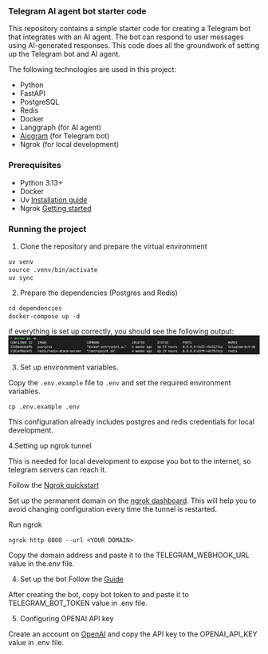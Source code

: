 ### Telegram AI agent bot starter code

This repository contains a simple starter code for creating a Telegram bot that integrates with an AI agent. 
The bot can respond to user messages using AI-generated responses. This code does all the groundwork of setting up the
Telegram bot and AI agent. 

The following technologies are used in this project:

- Python
- FastAPI
- PostgreSQL
- Redis
- Docker
- Langgraph (for AI agent)
- [Aiogram](https://aiogram.dev) (for Telegram bot)
- Ngrok (for local development)

### Prerequisites

- Python 3.13+
- Docker
- Uv [Installation guide](https://docs.astral.sh/uv/getting-started/installation/)
- Ngrok [Getting started](https://ngrok.com/docs/getting-started/)

### Running the project

1. Clone the repository and prepare the virtual environment

```shell
uv venv
source .venv/bin/activate
uv sync
```

2. Prepare the dependencies (Postgres and Redis)

```shell
cd dependencies
docker-compose up -d
```

if everything is set up correctly, you should see the following output:
![Dependencies](docs/dependencies.png)

3. Set up environment variables.

Copy the `.env.example` file to `.env` and set the required environment variables.

```shell
cp .env.example .env
```

This configuration already includes postgres and redis credentials for local development.

4.Setting up ngrok tunnel

This is needed for local development to expose you bot to the internet, so telegram servers can reach it.

Follow the [Ngrok quickstart](https://ngrok.com/docs/getting-started/)

Set up the permanent domain on the [ngrok dashboard](https://dashboard.ngrok.com/domains).
This will help you to avoid changing configuration every time the tunnel is restarted.

Run ngrok 

```shell
ngrok http 8000 --url <YOUR DOMAIN>
```

Copy the domain address and paste it to the TELEGRAM_WEBHOOK_URL value in the.env file.


4. Set up the bot 
Follow the [Guide](https://arabind-meher.medium.com/creating-a-telegram-bot-with-botfather-a-step-by-step-guide-605e954de647)

After creating the bot, copy bot token to and paste it to TELEGRAM_BOT_TOKEN value in .env file.

5. Configuring OPENAI API key

Create an account on [OpenAI](https://platform.openai.com/account/api-keys) and copy the API key to the OPENAI_API_KEY value in .env file.






